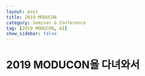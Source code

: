 ```yaml
---
layout: post
title: 2019 MODUCON
category: Seminar & Conference
tag: [2019 MODUCON, AI]
show_sidebar: false
---
```

# 2019 MODUCON을 다녀와서

